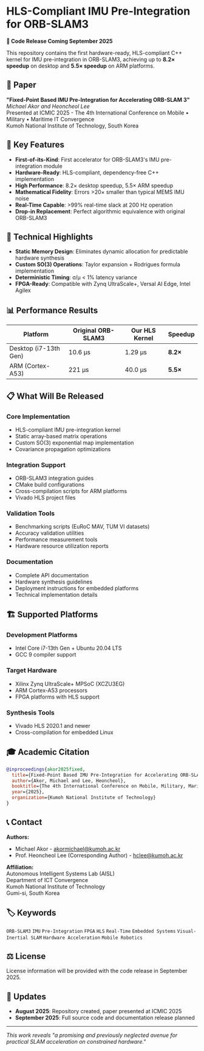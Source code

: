 # HLS-Compliant IMU Pre-Integration for ORB-SLAM3

**🚀 Code Release Coming September 2025**

This repository contains the first hardware-ready, HLS-compliant C++ kernel for IMU pre-integration in ORB-SLAM3, achieving up to **8.2× speedup** on desktop and **5.5× speedup** on ARM platforms.

## 📄 Paper

**"Fixed-Point Based IMU Pre-Integration for Accelerating ORB-SLAM 3"**  
*Michael Akor and Heoncheol Lee*  
Presented at ICMIC 2025 - The 4th International Conference on Mobile • Military • Maritime IT Convergence  
Kumoh National Institute of Technology, South Korea

## 🎯 Key Features

- **First-of-its-Kind**: First accelerator for ORB-SLAM3's IMU pre-integration module
- **Hardware-Ready**: HLS-compliant, dependency-free C++ implementation
- **High Performance**: 8.2× desktop speedup, 5.5× ARM speedup
- **Mathematical Fidelity**: Errors >20× smaller than typical MEMS IMU noise
- **Real-Time Capable**: >99% real-time slack at 200 Hz operation
- **Drop-in Replacement**: Perfect algorithmic equivalence with original ORB-SLAM3

## 🔧 Technical Highlights

- **Static Memory Design**: Eliminates dynamic allocation for predictable hardware synthesis
- **Custom SO(3) Operations**: Taylor expansion + Rodrigues formula implementation
- **Deterministic Timing**: σ/μ < 1% latency variance
- **FPGA-Ready**: Compatible with Zynq UltraScale+, Versal AI Edge, Intel Agilex

## 📊 Performance Results

| Platform | Original ORB-SLAM3 | Our HLS Kernel | Speedup |
|----------|-------------------|----------------|---------|
| Desktop (i7-13th Gen) | 10.6 μs | 1.29 μs | **8.2×** |
| ARM (Cortex-A53) | 221 μs | 40.0 μs | **5.5×** |

## 📋 What Will Be Released

### Core Implementation
- HLS-compliant IMU pre-integration kernel
- Static array-based matrix operations
- Custom SO(3) exponential map implementation
- Covariance propagation optimizations

### Integration Support
- ORB-SLAM3 integration guides
- CMake build configurations
- Cross-compilation scripts for ARM platforms
- Vivado HLS project files

### Validation Tools
- Benchmarking scripts (EuRoC MAV, TUM VI datasets)
- Accuracy validation utilities
- Performance measurement tools
- Hardware resource utilization reports

### Documentation
- Complete API documentation
- Hardware synthesis guidelines
- Deployment instructions for embedded platforms
- Technical implementation details

## 🏗️ Supported Platforms

### Development Platforms
- Intel Core i7-13th Gen + Ubuntu 20.04 LTS
- GCC 9 compiler support

### Target Hardware
- Xilinx Zynq UltraScale+ MPSoC (XCZU3EG)
- ARM Cortex-A53 processors
- FPGA platforms with HLS support

### Synthesis Tools
- Vivado HLS 2020.1 and newer
- Cross-compilation for embedded Linux

## 🎓 Academic Citation

```bibtex
@inproceedings{akor2025fixed,
  title={Fixed-Point Based IMU Pre-Integration for Accelerating ORB-SLAM 3},
  author={Akor, Michael and Lee, Heoncheol},
  booktitle={The 4th International Conference on Mobile, Military, Maritime IT Convergence (ICMIC)},
  year={2025},
  organization={Kumoh National Institute of Technology}
}
```

## 📞 Contact

**Authors:**
- Michael Akor - akormichael@kumoh.ac.kr
- Prof. Heoncheol Lee (Corresponding Author) - hclee@kumoh.ac.kr

**Affiliation:**  
Autonomous Intelligent Systems Lab (AISL)  
Department of ICT Convergence  
Kumoh National Institute of Technology  
Gumi-si, South Korea

## 🏷️ Keywords

`ORB-SLAM3` `IMU` `Pre-Integration` `FPGA` `HLS` `Real-Time` `Embedded Systems` `Visual-Inertial SLAM` `Hardware Acceleration` `Mobile Robotics`

## ⚖️ License

License information will be provided with the code release in September 2025.

## 🔔 Updates

- **August 2025**: Repository created, paper presented at ICMIC 2025
- **September 2025**: Full source code and documentation release planned

---

*This work reveals "a promising and previously neglected avenue for practical SLAM acceleration on constrained hardware."*
